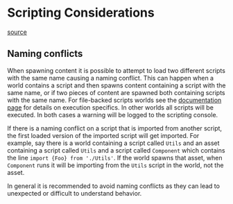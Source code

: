 # Scripting Considerations

[source](https://developers.meta.com/horizon-worlds/learn/documentation/typescript/asset-spawning/scripting-considerations)

## Naming conflicts

When spawning content it is possible to attempt to load two different scripts with the same name causing a naming conflict. This can happen when a world contains a script and then spawns content containing a script with the same name, or if two pieces of content are spawned both containing scripts with the same name. For file-backed scripts worlds see the [documentation page](/horizon-worlds/learn/documentation/typescript/filebacked-scripts) for details on execution specifics. In other worlds all scripts will be executed. In both cases a warning will be logged to the scripting console.

If there is a naming conflict on a script that is imported from another script, the first loaded version of the imported script will get imported. For example, say there is a world containing a script called `Utils` and an asset containing a script called `Utils` and a script called `Component` which contains the line `import {Foo} from './Utils'`. If the world spawns that asset, when `Component` runs it will be importing from the `Utils` script in the world, not the asset.

In general it is recommended to avoid naming conflicts as they can lead to unexpected or difficult to understand behavior.

 

 

 

 

 

 

 

 

 

 

 

 

 

 

 

 

 

 

 

 

 

 

 

 

 

 

 

 

 

 

 

 

 

 

 

 

 

 

 

 

 

 

 

 

 

 